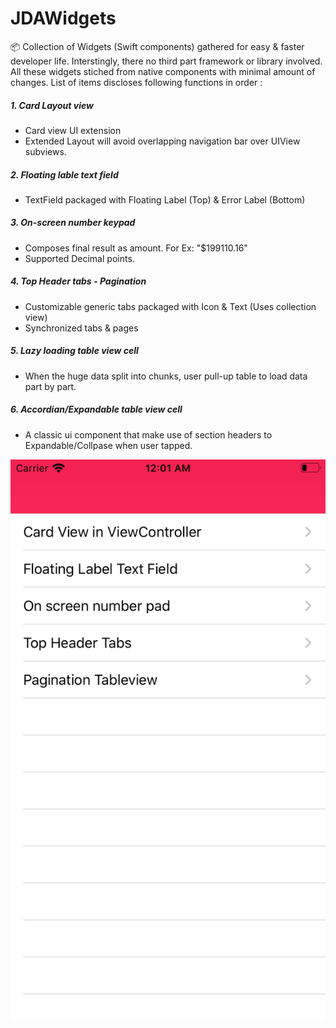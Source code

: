 # JDAWidgets
📦 Collection of Widgets (Swift components) gathered for easy & faster developer life. Interstingly, there no third part framework or library involved. All these widgets stiched from native components with minimal amount of changes.
List of items discloses following functions in order :

##### 1. Card Layout view
- Card view UI extension
- Extended Layout will avoid overlapping navigation bar over UIView subviews.

##### 2. Floating lable text field
- TextField packaged with Floating Label (Top) & Error Label (Bottom) 

##### 3. On-screen number keypad
- Composes final result as amount. For Ex: "$199110.16"
- Supported Decimal points.

##### 4. Top Header tabs - Pagination
- Customizable generic tabs packaged with Icon & Text (Uses collection view)
- Synchronized tabs & pages

##### 5. Lazy loading table view cell
- When the huge data split into chunks, user pull-up table to load data part by part.

##### 6. Accordian/Expandable table view cell
- A classic ui component that make use of section headers to Expandable/Collpase when user tapped.


![Screenshot](https://github.com/byJeevan/JDAWidgets/blob/master/Simulator%20Screen%20Shot%20-%20iPhone%208%20-%202020-06-05%20at%2000.01.17.png?raw=true "Preview")
